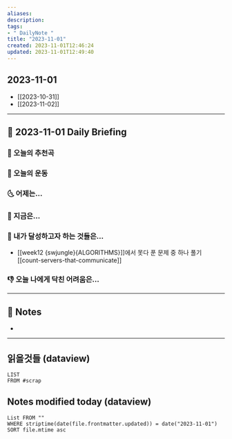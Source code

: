 ```yaml
---
aliases: 
description:
tags:
- " DailyNote "
title: "2023-11-01"
created: 2023-11-01T12:46:24
updated: 2023-11-01T12:49:40
---
```


## 2023-11-01

- [[2023-10-31]] 
- [[2023-11-02]]

---

## 📅 2023-11-01 Daily Briefing

### 🎵 오늘의 추천곡

### 🏃 오늘의 운동

### 🌜 어제는...

### 🙌 지금은...

### 🚀 내가 달성하고자 하는 것들은...

- [[week12 {swjungle}{ALGORITHMS}]]에서 못다 푼 문제 중 하나 풀기 [[count-servers-that-communicate]]

### 👎 오늘 나에게 닥친 어려움은...

---

## 📝 Notes

- 

---

## 읽을것들 (dataview)

```dataview
LIST
FROM #scrap
```

## Notes modified today (dataview)

```dataview
List FROM "" 
WHERE striptime(date(file.frontmatter.updated)) = date("2023-11-01") 
SORT file.mtime asc
```

